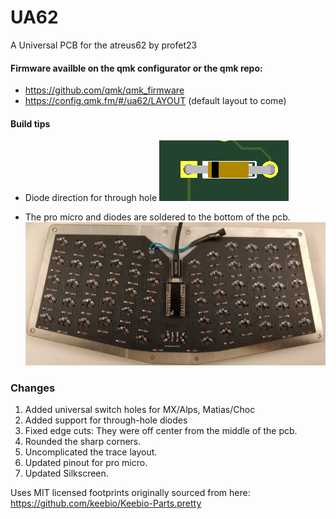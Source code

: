# UA62
A Universal PCB for the atreus62 by profet23
#### Firmware availble on the qmk configurator or the qmk repo: 
* https://github.com/qmk/qmk_firmware
* https://config.qmk.fm/#/ua62/LAYOUT (default layout to come)

#### Build tips
* Diode direction for through hole
 ![Diodes](diodes.png)
 
* The pro micro and diodes are soldered to the bottom of the pcb. 
 ![pro_micro](pro_micro.jpg)
### Changes
1. Added universal switch holes for MX/Alps, Matias/Choc
2. Added support for through-hole diodes
3. Fixed edge cuts: They were off center from the middle of the pcb.
4. Rounded the sharp corners.
5. Uncomplicated the trace layout.
6. Updated pinout for pro micro.
7. Updated Silkscreen.

Uses MIT licensed footprints originally sourced from here: https://github.com/keebio/Keebio-Parts.pretty
